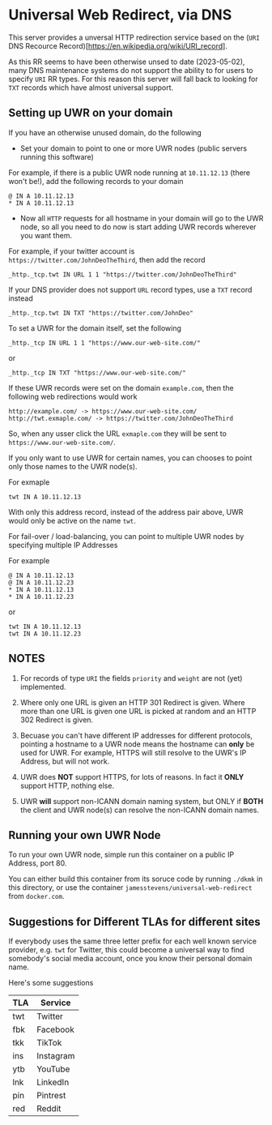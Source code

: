 # Universal Web Redirect, via DNS

This server provides a unversal HTTP redirection service based on the (`URI` DNS Recource Record)[https://en.wikipedia.org/wiki/URI_record].

As this RR seems to have been otherwise unsed to date (2023-05-02), many DNS maintenance systems do not support
the ability to for users to specify `URI` RR types. For this reason this server will fall back to looking for `TXT` records
which have almost universal support.

## Setting up UWR on your domain

If you have an otherwise unused domain, do the following

- Set your domain to point to one or more UWR nodes (public servers running this software)

For example, if there is a public UWR node running at `10.11.12.13` (there won't be!), add the following
records to your domain

	@ IN A 10.11.12.13
	* IN A 10.11.12.13

- Now all `HTTP` requests for all hostname in your domain will go to the UWR node, so all you need
to do now is start adding UWR records wherever you want them.

For example, if your twitter account is `https://twitter.com/JohnDeoTheThird`, then add the record

	_http._tcp.twt IN URL 1 1 "https://twitter.com/JohnDeoTheThird"

If your DNS provider does not support `URL` record types, use a `TXT` record instead

	_http._tcp.twt IN TXT "https://twitter.com/JohnDeo"

To set a UWR for the domain itself, set the following

	_http._tcp IN URL 1 1 "https://www.our-web-site.com/"

or

	_http._tcp IN TXT "https://www.our-web-site.com/"

If these UWR records were set on the domain `example.com`, then the following web redirections would work

	http://example.com/ -> https://www.our-web-site.com/
	http://twt.exmaple.com/ -> https://twitter.com/JohnDeoTheThird

So, when any usser click the URL `exmaple.com` they will be sent to `https://www.our-web-site.com/`.

If you only want to use UWR for certain names, you can chooses to point only those names to the UWR node(s).

For exmaple

	twt IN A 10.11.12.13

With only this address record, instead of the address pair above, UWR would only be active on the name `twt`.

For fail-over / load-balancing, you can point to multiple UWR nodes by specifying multiple IP Addresses

For example

	@ IN A 10.11.12.13
	@ IN A 10.11.12.23
	* IN A 10.11.12.13
	* IN A 10.11.12.23

or

	twt IN A 10.11.12.13
	twt IN A 10.11.12.23


## NOTES

1. For records of type `URI` the fields `priority` and `weight` are not (yet) implemented.

2. Where only one URL is given an HTTP 301 Redirect is given. Where more than one URL is given one URL is picked at random and an HTTP 302 Redirect is given.

3. Becuase you can't have different IP addresses for different protocols, pointing a hostname to a UWR node means the hostname can **only** be used for UWR.
For example, HTTPS will still resolve to the UWR's IP Address, but will not work.

4. UWR does **NOT** support HTTPS, for lots of reasons. In fact it **ONLY** support HTTP, nothing else.

5. UWR **will** support non-ICANN domain naming system, but ONLY if **BOTH** the client and UWR node(s) can resolve the non-ICANN domain names.


## Running your own UWR Node

To run your own UWR node, simple run this container on a public IP Address, port 80.

You can either build this container from its soruce code by running `./dkmk` in this directory, or use the
container `jamesstevens/universal-web-redirect` from `docker.com`.


## Suggestions for Different TLAs for different sites

If everybody uses the same three letter prefix for each well known service provider, e.g. `twt` for Twitter, this could become a universal way to find
somebody's social media account, once you know their personal domain name.

Here's some suggestions

| TLA | Service |
| --- | ------- |
| twt | Twitter |
| fbk | Facebook |
| tkk | TikTok |
| ins | Instagram |
| ytb | YouTube |
| lnk | LinkedIn |
| pin | Pintrest |
| red | Reddit |

